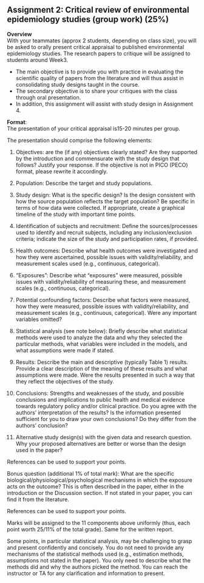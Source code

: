 ## Assignment 2: Critical review of environmental epidemiology studies (group work) (25%)
**Overview**  
With your teammates (approx 2 students, depending on class size), you will be asked to orally present critical appraisal to published environmental epidemiology studies. The research papers to critique will be assigned to students around Week3. 

 - The main objective is to provide you with practice in evaluating the scientific quality of papers from the literature and will thus assist in consolidating study designs taught in the course.    
- The secondary objective is to share your critiques with the class through oral presentation.     
- In addition, this assignment will assist with study design in Assignment 4.   

**Format**:   
  The presentation of your critical appraisal is15-20 minutes per group. 

The presentation should comprise the following elements: 

1. Objectives: are the (if any) objectives clearly stated? Are they supported by the introduction and commensurate with the study design that follows? Justify your response. If the 
objective is not in PICO (PECO) format, please rewrite it accordingly.

2. Population: Describe the target and study populations.
 
3. Study design: What is the specific design? Is the design consistent with how the source population reflects the target population? Be specific in terms of how data were collected. If appropriate, create a graphical timeline of the study with important time points.

4. Identification of subjects and recruitment: Define the sources/processes used to identify and recruit subjects, including any inclusion/exclusion criteria; indicate the size of the study and participation rates, if provided.

5. Health outcomes: Describe what health outcomes were investigated and how they were ascertained, possible issues with validity/reliability, and measurement scales used (e.g., continuous, categorical).

6. “Exposures”: Describe what “exposures” were measured, possible issues with validity/reliability of measuring these, and measurement scales (e.g., continuous, categorical).

7. Potential confounding factors: Describe what factors were measured, how they were measured, possible issues with validity/reliability, and measurement scales (e.g., continuous, categorical). Were any important variables omitted?

8. Statistical analysis (see note below): Briefly describe what statistical methods were used to analyze the data and why they selected the particular methods, what variables were included in the models, and what assumptions were made if stated. 

9. Results: Describe the main and descriptive (typically Table 1) results. Provide a clear description of the meaning of these results and what assumptions were made. Were the results presented in such a way that they reflect the objectives of the study.

10. Conclusions: Strengths and weaknesses of the study, and possible conclusions and implications to public health and medical evidence towards regulatory policy and/or clinical practice. Do you agree with the authors’ interpretation of the results? Is the information presented sufficient for you to draw your own conclusions? Do they differ from the authors’ conclusion? 

11. Alternative study design(s) with the given data and research question. Why your proposed alternatives are better or worse than the design used in the paper? 

References can be used to support your points. 

Bonus question (additional 1% of total mark): What are the specific biological/physiological/psychological mechanisms in which the exposure acts on the outcome? This is often described in the paper, either in the introduction or the Discussion section. If not stated in your paper, you can find it from the literature.

References can be used to support your points.

Marks will be assigned to the 11 components above uniformly (thus, each point worth 25/11% of the total grade). Same for the written report.

Some points, in particular statistical analysis, may be challenging to grasp and present confidently and concisely. You do not need to provide any mechanisms of the statistical methods used (e.g., estimation methods, assumptions not stated in the paper). You only need to describe what the methods did and why the authors picked the method. You can reach the instructor or TA for any clarification and information to present. 

